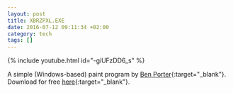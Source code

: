 ```yaml
---
layout: post
title: XBRZPXL.EXE
date: 2016-07-12 09:11:34 +02:00
category: tech
tags: []
---
```


{% include youtube.html id="-giUFzDD6_s" %}

A simple (Windows-based) paint program by [Ben Porter](https://twitter.com/eigenbom){:target="_blank"}. Download for free [here](https://bp.io/post/1732){:target="_blank"}.
